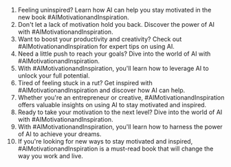 1. Feeling uninspired? Learn how AI can help you stay motivated in the new book #AIMotivationandInspiration.
2. Don't let a lack of motivation hold you back. Discover the power of AI with #AIMotivationandInspiration.
3. Want to boost your productivity and creativity? Check out #AIMotivationandInspiration for expert tips on using AI.
4. Need a little push to reach your goals? Dive into the world of AI with #AIMotivationandInspiration.
5. With #AIMotivationandInspiration, you'll learn how to leverage AI to unlock your full potential.
6. Tired of feeling stuck in a rut? Get inspired with #AIMotivationandInspiration and discover how AI can help.
7. Whether you're an entrepreneur or creative, #AIMotivationandInspiration offers valuable insights on using AI to stay motivated and inspired.
8. Ready to take your motivation to the next level? Dive into the world of AI with #AIMotivationandInspiration.
9. With #AIMotivationandInspiration, you'll learn how to harness the power of AI to achieve your dreams.
10. If you're looking for new ways to stay motivated and inspired, #AIMotivationandInspiration is a must-read book that will change the way you work and live.
